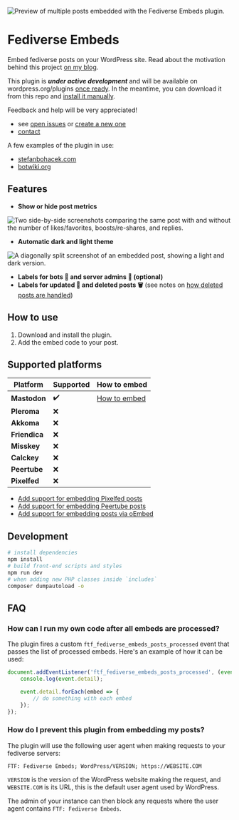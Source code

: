 ![Preview of multiple posts embedded with the Fediverse Embeds plugin.](./images/screenshots/main.png)

# Fediverse Embeds

Embed fediverse posts on your WordPress site. Read about the motivation behind this project [on my blog](https://stefanbohacek.com/project/wordpress-plugin-for-fediverse-embeds/).

This plugin is ***under active development*** and will be available on wordpress.org/plugins [once ready](https://github.com/stefanbohacek/fediverse-embeds-wordpress-plugin/milestone/1). In the meantime, you can download it from this repo and [install it manually](https://wordpress.com/support/plugins/install-a-plugin/#install-a-plugin-with-a-zip-file).

Feedback and help will be very appreciated!

- see [open issues](https://github.com/stefanbohacek/fediverse-embeds-wordpress-plugin/issues?q=is%3Aissue+is%3Aopen+sort%3Aupdated-desc) or [create a new one](https://github.com/stefanbohacek/fediverse-embeds-wordpress-plugin/issues/new)
- [contact](https://stefanbohacek.com/contact/)



A few examples of the plugin in use:

- [stefanbohacek.com](https://stefanbohacek.com/blog/a-netizens-guide-to-mastodon-fediverse/)
- [botwiki.org](https://botwiki.org/blog/what-kind-of-bots-are-posting-in-the-fediverse/)

## Features

- **Show or hide post metrics**

![Two side-by-side screenshots comparing the same post with and without the number of likes/favorites, boosts/re-shares, and replies.](./images/screenshots/post-metrics.png)

- **Automatic dark and light theme**

![A diagonally split screenshot of an embedded post, showing a light and dark version.](./images/screenshots/dark-light-theme.png)

- **Labels for bots 🤖 and server admins 👑 (optional)**
- **Labels for updated 📝 and deleted posts 🗑️** (see notes on [how deleted posts are handled](https://github.com/stefanbohacek/fediverse-embeds-wordpress-plugin/issues/1))

## How to use

<!-- 1. [Install the plugin.](https://wordpress.org/plugins/ftf_fediverse_embeds) -->
1. Download and install the plugin.
2. Add the embed code to your post.

## Supported platforms

| **Platform**  | **Supported** | **How to embed** |
|---------------|---------------|------------------|
| **Mastodon**  | ✔️            | [How to embed](https://fedi.tips/how-to-embed-mastodon-posts-on-a-website/)  |
| **Pleroma**   | ❌            |                 |
| **Akkoma**    | ❌            |                 |
| **Friendica** | ❌            |                 |
| **Misskey**   | ❌            |                 |
| **Calckey**   | ❌            |                 |
| **Peertube**  | ❌            |                 |
| **Pixelfed**  | ❌            |                 |

- [Add support for embedding Pixelfed posts](https://github.com/stefanbohacek/fediverse-embeds-wordpress-plugin/issues/14)
- [Add support for embedding Peertube posts](https://github.com/stefanbohacek/fediverse-embeds-wordpress-plugin/issues/2)
- [Add support for embedding posts via oEmbed](https://github.com/stefanbohacek/fediverse-embeds-wordpress-plugin/issues/3)

## Development

```sh
# install dependencies
npm install
# build front-end scripts and styles
npm run dev
# when adding new PHP classes inside `includes`
composer dumpautoload -o 
```

## FAQ

### How can I run my own code after all embeds are processed?

The plugin fires a custom `ftf_fediverse_embeds_posts_processed` event that passes the list of processed embeds. Here's an example of how it can be used:

```js
document.addEventListener('ftf_fediverse_embeds_posts_processed', (event) => {
    console.log(event.detail);

    event.detail.forEach(embed => {
        // do something with each embed
    });
});
```

### How do I prevent this plugin from embedding my posts?

The plugin will use the following user agent when making requests to your fediverse servers:

```
FTF: Fediverse Embeds; WordPress/VERSION; https://WEBSITE.COM
```

`VERSION` is the version of the WordPress website making the request, and `WEBSITE.COM` is its URL, this is the default user agent used by WordPress.

The admin of your instance can then block any requests where the user agent contains `FTF: Fediverse Embeds`.
